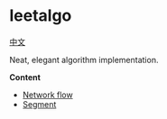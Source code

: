 leetalgo
========
[中文](README.zh-ch.md)

Neat, elegant algorithm implementation.

**Content**
- [Network flow](network-flow)
- [Segment](segment)
